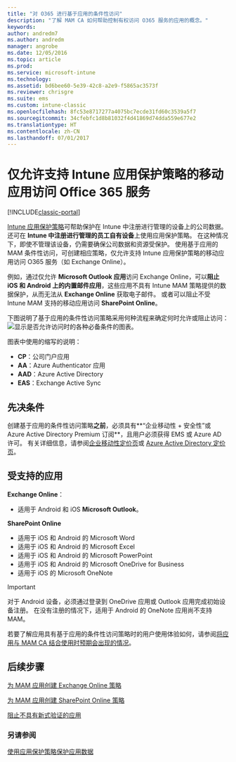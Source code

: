 ```yaml
---
title: "对 O365 进行基于应用的条件性访问"
description: "了解 MAM CA 如何帮助控制有权访问 O365 服务的应用的概念。"
keywords: 
author: andredm7
ms.author: andredm
manager: angrobe
ms.date: 12/05/2016
ms.topic: article
ms.prod: 
ms.service: microsoft-intune
ms.technology: 
ms.assetid: bd6bee60-5e39-42c8-a2e9-f5865ac3573f
ms.reviewer: chrisgre
ms.suite: ems
ms.custom: intune-classic
ms.openlocfilehash: 8fc53e8717277a4075bc7ecde31fd60c3539a5f7
ms.sourcegitcommit: 34cfebfc1d8b81032f4d41869d74dda559e677e2
ms.translationtype: HT
ms.contentlocale: zh-CN
ms.lasthandoff: 07/01/2017
---
```

# <a name="allow-only-mobile-apps-that-support-intune-app-protection-policies-to-access-office-365-services"></a>仅允许支持 Intune 应用保护策略的移动应用访问 Office 365 服务

[!INCLUDE[classic-portal](../includes/classic-portal.md)]

[Intune 应用保护策略](protect-apps-and-data-with-microsoft-intune.md)可帮助保护在 Intune 中注册进行管理的设备上的公司数据。 还可在 **Intune 中注册进行管理的员工自有设备**上使用应用保护策略。  在这种情况下，即使不管理该设备，仍需要确保公司数据和资源受保护。 使用基于应用的 MAM 条件性访问，可创建相应策略，仅允许支持 Intune 应用保护策略的移动应用访问 O365 服务（如 Exchange Online）。

例如，通过仅允许 **Microsoft Outlook 应用**访问 Exchange Online，可以**阻止 iOS 和 Android 上的内置邮件应用**，这些应用不具有 Intune MAM 策略提供的数据保护，从而无法从 **Exchange Online** 获取电子邮件。 或者可以阻止不受 Intune MAM 支持的移动应用访问 **SharePoint Online**。

下图说明了基于应用的条件性访问策略采用何种流程来确定何时允许或阻止访问：![显示是否允许访问时的各种必备条件的图表](../media/mam-ca-decision-flow_simple.png)。

图表中使用的缩写的说明：
* **CP**：公司门户应用
* **AA**：Azure Authenticator 应用
* **AAD**：Azure Active Directory
* **EAS**：Exchange Active Sync

## <a name="prerequisites"></a>先决条件
创建基于应用的条件性访问策略**之前**，必须具有**“企业移动性 + 安全性”或 Azure Active Directory Premium 订阅**，且用户必须获得 EMS 或 Azure AD 许可。 有关详细信息，请参阅[企业移动性定价页](https://www.microsoft.com/cloud-platform/enterprise-mobility-pricing)或 [Azure Active Directory 定价页](https://azure.microsoft.com/pricing/details/active-directory/)。


## <a name="supported-apps"></a>受支持的应用
**Exchange Online**：
* 适用于 Android 和 iOS **Microsoft Outlook**。

**SharePoint Online**
* 适用于 iOS 和 Android 的 Microsoft Word
* 适用于 iOS 和 Android 的 Microsoft Excel
* 适用于 iOS 和 Android 的 Microsoft PowerPoint
* 适用于 iOS 和 Android 的 Microsoft OneDrive for Business
* 适用于 iOS 的 Microsoft OneNote

>[!IMPORTANT]
>对于 Android 设备，必须通过登录到 OneDrive 应用或 Outlook 应用完成初始设备注册。 在没有注册的情况下，适用于 Android 的 OneNote 应用尚不支持 MAM。

若要了解应用具有基于应用的条件性访问策略时的用户使用体验如何，请参阅[将应用与 MAM CA 结合使用时预期会出现的情况](use-apps-with-mam-ca.md)。


## <a name="next-steps"></a>后续步骤
[为 MAM 应用创建 Exchange Online 策略](mam-ca-for-exchange-online.md)

[为 MAM 应用创建 SharePoint Online 策略](mam-ca-for-sharepoint-online.md)

[阻止不具有新式验证的应用](block-apps-with-no-modern-authentication.md)

### <a name="see-also"></a>另请参阅

[使用应用保护策略保护应用数据](protect-app-data-using-mobile-app-management-policies-with-microsoft-intune.md)
